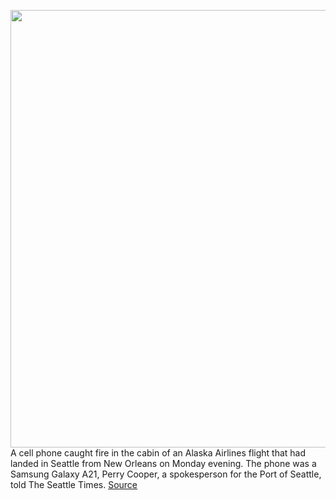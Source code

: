 <img src='https://cdn.vox-cdn.com/thumbor/Ak_Xfi_2iOxOR6nIKF233F5nuww=/0x0:1000x729/1200x800/filters:focal(420x285:580x445)/cdn.vox-cdn.com/uploads/chorus_image/image/69771585/2_210618_sunset_15.0.jpeg' width='700px' /><br/>
A cell phone caught fire in the cabin of an Alaska Airlines flight that had landed in Seattle from New Orleans on Monday evening. The phone was a Samsung Galaxy A21, Perry Cooper, a spokesperson for the Port of Seattle, told The Seattle Times.
<a href='https://www.theverge.com/2021/8/24/22640314/phone-catches-fire-alaska-airlines-plane-seattle'> Source <a/>